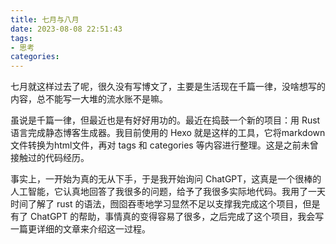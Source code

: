 ```yaml
---
title: 七月与八月
date: 2023-08-08 22:51:43
tags:
- 思考
categories:
---
```


七月就这样过去了呢，很久没有写博文了，主要是生活现在千篇一律，没啥想写的内容，总不能写一大堆的流水账不是嘛。

虽说是千篇一律，但最近也是有好好用功的。最近在捣鼓一个新的项目：用 Rust 语言完成静态博客生成器。我目前使用的 Hexo 就是这样的工具，它将markdown文件转换为html文件，再对 tags 和 categories 等内容进行整理。这是之前未曾接触过的代码经历。

事实上，一开始为真的无从下手，于是我开始询问 ChatGPT，这真是一个很棒的人工智能，它认真地回答了我很多的问题，给予了我很多实际地代码。我用了一天时间了解了 rust 的语法，囫囵吞枣地学习显然不足以支撑我完成这个项目，但是有了 ChatGPT 的帮助，事情真的变得容易了很多，之后完成了这个项目，我会写一篇更详细的文章来介绍这一过程。


